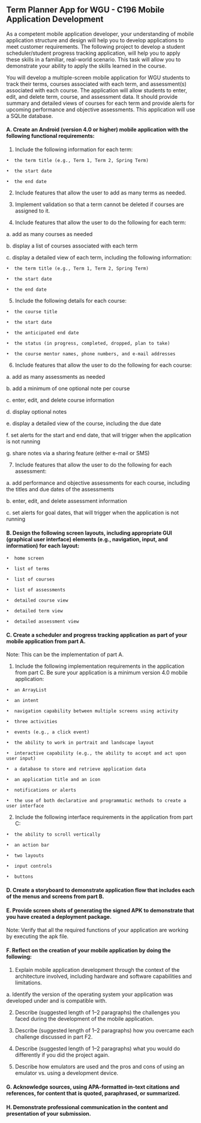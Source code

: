## Term Planner App for WGU - C196 Mobile Application Development

As a competent mobile application developer, your understanding of mobile application structure and design will help you to develop applications to meet customer requirements. The following project to develop a student scheduler/student progress tracking application, will help you to apply these skills in a familiar, real-world scenario. This task will allow you to demonstrate your ability to apply the skills learned in the course.


You will develop a multiple-screen mobile application for WGU students to track their terms, courses associated with each term, and assessment(s) associated with each course. The application will allow students to enter, edit, and delete term, course, and assessment data. It should provide summary and detailed views of courses for each term and provide alerts for upcoming performance and objective assessments. This application will use a SQLite database.


#### A. Create an Android (version 4.0 or higher) mobile application with the following functional requirements:

1. Include the following information for each  term:

```
•  the term title (e.g., Term 1, Term 2, Spring Term)

•  the start date

•  the end date 

```
2. Include features that allow the user to add as many terms as needed.

3. Implement validation so that a term cannot be deleted if courses are assigned to it.

4. Include features that allow the user to do the following for each  term:

a. add as many courses as needed

b. display a list of courses associated with each  term

c. display a detailed view of each  term, including the following information:
```
•  the term title (e.g., Term 1, Term 2, Spring Term)

•  the start date

•  the end date
```

5. Include the following details for each  course:
```
•  the course title

•  the start date

•  the anticipated end date

•  the status (in progress, completed, dropped, plan to take)

•  the course mentor names, phone numbers, and e-mail addresses
```

6. Include features that allow the user to do the following for each  course:

a. add as many assessments as needed

b. add a minimum of one optional note per course

c. enter, edit, and delete course information

d. display optional notes

e. display a detailed view of the course, including the due date

f. set alerts for the start and end date, that will trigger when the application is not running

g. share notes via a sharing feature (either e-mail or SMS)

7. Include features that allow the user to do the following for each  assessment:

a. add performance and objective assessments for each  course, including the titles and due dates of the assessments

b. enter, edit, and delete assessment information

c. set alerts for goal dates, that will trigger when the application is not running


#### B. Design the following screen layouts, including appropriate GUI (graphical user interface) elements (e.g., navigation, input, and information) for each  layout:
```
•  home screen

•  list of terms

•  list of courses

•  list of assessments

•  detailed course view

•  detailed term view

•  detailed assessment view
```

#### C. Create a scheduler and progress tracking application as part of your mobile application from part A.


Note: This can be the implementation of part A.


1. Include the following implementation requirements in the application from part C. Be sure your application is a minimum version 4.0 mobile application:
```
•  an ArrayList

•  an intent

•  navigation capability between multiple screens using activity

•  three activities

•  events (e.g., a click event)

•  the ability to work in portrait and landscape layout

•  interactive capability (e.g., the ability to accept and act upon user input)

•  a database to store and retrieve application data

•  an application title and an icon

•  notifications or alerts

•  the use of both declarative and programmatic methods to create a user interface
```

2. Include the following interface requirements in the application from part C:
```
•  the ability to scroll vertically

•  an action bar

•  two layouts

•  input controls

•  buttons
```

#### D. Create a storyboard to demonstrate application flow that includes each  of the menus and screens from part B.


#### E. Provide screen shots of generating the signed APK to demonstrate that you have created a deployment package.


Note: Verify that all the required functions of your application are working by executing the apk file.


#### F. Reflect on the creation of your mobile application by doing the following:

1. Explain mobile application development through the context of the architecture involved, including hardware and software capabilities and limitations.

a. Identify the version of the operating system your application was developed under and is compatible with.

2. Describe (suggested length of 1–2 paragraphs) the challenges you faced during the development of the mobile application.

3. Describe (suggested length of 1–2 paragraphs) how you overcame each  challenge discussed in part F2.

4. Describe (suggested length of 1–2 paragraphs) what you would do differently if you did the project again.

5. Describe how emulators are used and the pros and cons of using an emulator vs. using a development device.


#### G. Acknowledge sources, using APA-formatted in-text citations and references, for content that is quoted, paraphrased, or summarized.


#### H. Demonstrate professional communication in the content and presentation of your submission.


